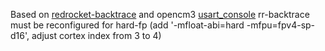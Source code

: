 Based on [redrocket-backtrace](https://github.com/red-rocket-computing/backtrace) and opencm3 [usart\_console](https://github.com/libopencm3/libopencm3-examples/tree/master/examples/stm32/f4/stm32f429i-discovery/usart_console)
rr-backtrace must be reconfigured for hard-fp (add '-mfloat-abi=hard -mfpu=fpv4-sp-d16', adjust cortex index from 3 to 4)

